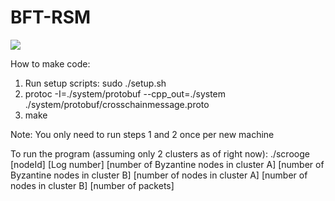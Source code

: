 # BFT-RSM

![](https://github.com/gupta-suyash/BFT-RSM/workflows/Demo/badge.svg?event=push)


How to make code:
1. Run setup scripts: sudo ./setup.sh
2. protoc -I=./system/protobuf --cpp_out=./system ./system/protobuf/crosschainmessage.proto
3. make

Note: You only need to run steps 1 and 2 once per new machine

To run the program (assuming only 2 clusters as of right now):
./scrooge [nodeId] [Log number] [number of Byzantine nodes in cluster A] [number of Byzantine nodes in cluster B] [number of nodes in cluster A] [number of nodes in cluster B] [number of packets]

